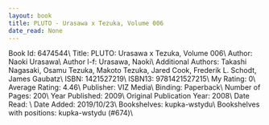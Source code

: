 ```yaml
---
layout: book
title: PLUTO - Urasawa x Tezuka, Volume 006
date_read: None
---
```


Book Id: 6474544\ 
Title: PLUTO: Urasawa x Tezuka, Volume 006\ 
Author: Naoki Urasawa\ 
Author l-f: Urasawa, Naoki\ 
Additional Authors: Takashi Nagasaki, Osamu Tezuka, Makoto Tezuka, Jared Cook, Frederik L. Schodt, James Gaubatz\ 
ISBN: 1421527219\ 
ISBN13: 9781421527215\ 
My Rating: 0\ 
Average Rating: 4.46\ 
Publisher: VIZ Media\ 
Binding: Paperback\ 
Number of Pages: 200\ 
Year Published: 2009\ 
Original Publication Year: 2008\ 
Date Read: \ 
Date Added: 2019/10/23\ 
Bookshelves: kupka-wstydu\ 
Bookshelves with positions: kupka-wstydu (#674)\ 

